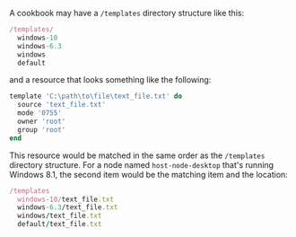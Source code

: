 A cookbook may have a `/templates` directory structure like this:

```ruby
/templates/
  windows-10
  windows-6.3
  windows
  default
```

and a resource that looks something like the following:

```ruby
template 'C:\path\to\file\text_file.txt' do
  source 'text_file.txt'
  mode '0755'
  owner 'root'
  group 'root'
end
```

This resource would be matched in the same order as the `/templates`
directory structure. For a node named `host-node-desktop` that's
running Windows 8.1, the second item would be the matching item and the
location:

```ruby
/templates
  windows-10/text_file.txt
  windows-6.3/text_file.txt
  windows/text_file.txt
  default/text_file.txt
```
